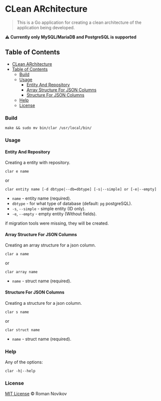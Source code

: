 # CLean ARchitecture

> This is a Go application for creating a clean architecture of the application being developed.

**⚠ Currently only MySQL/MariaDB and PostgreSQL is supported**

## Table of Contents

- [CLean ARchitecture](#clean-architecture)
- [Table of Contents](#table-of-contents)
  - [Build](#build)
  - [Usage](#usage)
    - [Entity And Repository](#entity-and-repository)
    - [Array Structure For JSON Columns](#array-structure-for-json-columns)
    - [Structure For JSON Columns](#structure-for-json-columns)
  - [Help](#help)
  - [License](#license)

### Build

```shell script
make && sudo mv bin/clar /usr/local/bin/
```

### Usage

#### Entity And Repository

Creating a entity with repository.

```shell script
clar e name
```

or

```shell script
clar entity name [-d dbtype|--db=dbtype] [-s|--simple] or [-e|--empty]
```

- `name` - entity name (required).
- `dbtype` - for what type of database (default: `pg` postgreSQL).
- `-s`, `--simple` - simple entity (ID only).
- `-e`, `--empty` - empty entity (Without fields).

if migration tools were missing, they will be created.

#### Array Structure For JSON Columns

Creating an array structure for a json column.

```shell script
clar a name
```

or

```shell script
clar array name
```

- `name` - struct name (required).

#### Structure For JSON Columns

Creating a structure for a json column.

```shell script
clar s name
```

or

```shell script
clar struct name
```

- `name` - struct name (required).

### Help

Any of the options:

```shell script
clar -h|--help
```

### License

[MIT License](LICENSE) © Roman Novikov
